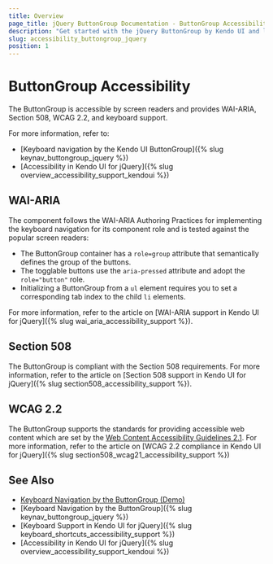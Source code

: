 ```yaml
---
title: Overview
page_title: jQuery ButtonGroup Documentation - ButtonGroup Accessibility
description: "Get started with the jQuery ButtonGroup by Kendo UI and learn about its accessibility support for WAI-ARIA, Section 508, and WCAG 2.2."
slug: accessibility_buttongroup_jquery
position: 1
---
```


# ButtonGroup Accessibility

The ButtonGroup is accessible by screen readers and provides WAI-ARIA, Section 508, WCAG 2.2, and keyboard support.

For more information, refer to:
* [Keyboard navigation by the Kendo UI ButtonGroup]({% slug keynav_buttongroup_jquery %})
* [Accessibility in Kendo UI for jQuery]({% slug overview_accessibility_support_kendoui %})

## WAI-ARIA

The component follows the WAI-ARIA Authoring Practices for implementing the keyboard navigation for its component role and is tested against the popular screen readers:

* The ButtonGroup container has a `role=group` attribute that semantically defines the group of the buttons.
* The togglable buttons use the `aria-pressed` attribute and adopt the `role="button"` role.
* Initializing a ButtonGroup from a `ul` element requires you to set a corresponding tab index to the child `li` elements.

For more information, refer to the article on [WAI-ARIA support in Kendo UI for jQuery]({% slug wai_aria_accessibility_support %}).

## Section 508

The ButtonGroup is compliant with the Section 508 requirements. For more information, refer to the article on [Section 508 support in Kendo UI for jQuery]({% slug section508_accessibility_support %}).

## WCAG 2.2

The ButtonGroup supports the standards for providing accessible web content which are set by the [Web Content Accessibility Guidelines 2.1](https://www.w3.org/TR/WCAG/). For more information, refer to the article on [WCAG 2.2 compliance in Kendo UI for jQuery]({% slug section508_wcag21_accessibility_support %})

## See Also

* [Keyboard Navigation by the ButtonGroup (Demo)](https://demos.telerik.com/kendo-ui/buttongroup/keyboard-navigation)
* [Keyboard Navigation by the ButtonGroup]({% slug keynav_buttongroup_jquery %})
* [Keyboard Support in Kendo UI for jQuery]({% slug keyboard_shortcuts_accessibility_support %})
* [Accessibility in Kendo UI for jQuery]({% slug overview_accessibility_support_kendoui %})
